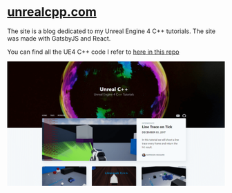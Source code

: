 # [unrealcpp.com](https://unrealcpp.com/)

The site is a blog dedicated to my Unreal Engine 4 C++ tutorials. The site was made with GatsbyJS and React.

You can find all the UE4 C++ code I refer to [here in this repo](https://github.com/Harrison1/unrealcpp)

[![screenshot](screenshot.png "screenshot")](https://unrealcpp.com)